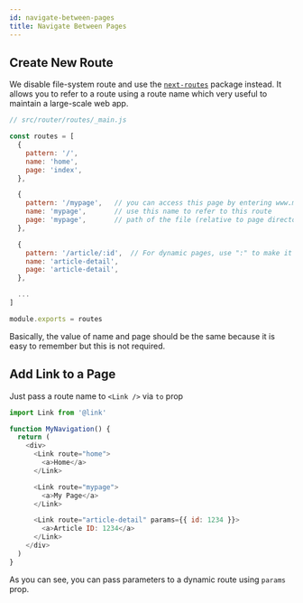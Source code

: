 ```yaml
---
id: navigate-between-pages
title: Navigate Between Pages
---
```


## Create New Route

We disable file-system route and use the [```next-routes```](https://github.com/fridays/next-routes) package instead. It allows you to refer to a route using a route name which very useful to maintain a large-scale web app.


```javascript
// src/router/routes/_main.js

const routes = [
  {
    pattern: '/',
    name: 'home',
    page: 'index',
  },

  {
    pattern: '/mypage',   // you can access this page by entering www.mydomain.com/mypage
    name: 'mypage',       // use this name to refer to this route
    page: 'mypage',       // path of the file (relative to page directory)
  },

  {
    pattern: '/article/:id',  // For dynamic pages, use ":" to make it a variable
    name: 'article-detail',
    page: 'article-detail',
  },

  ...
]

module.exports = routes

```

Basically, the value of name and page should be the same because it is easy to remember but this is not required.

## Add Link to a Page

Just pass a route name to ```<Link />``` via ```to``` prop

```javascript
import Link from '@link'

function MyNavigation() {
  return (
    <div>
      <Link route="home">
        <a>Home</a>
      </Link>

      <Link route="mypage">
        <a>My Page</a>
      </Link>

      <Link route="article-detail" params={{ id: 1234 }}>
        <a>Article ID: 1234</a>
      </Link>
    </div>
  )
}

```
As you can see, you can pass parameters to a dynamic route using ```params``` prop.
